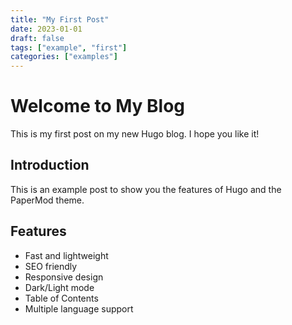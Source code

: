 ```yaml
---
title: "My First Post"
date: 2023-01-01
draft: false
tags: ["example", "first"]
categories: ["examples"]
---
```


# Welcome to My Blog

This is my first post on my new Hugo blog. I hope you like it!

## Introduction

This is an example post to show you the features of Hugo and the PaperMod theme.

## Features

- Fast and lightweight
- SEO friendly
- Responsive design
- Dark/Light mode
- Table of Contents
- Multiple language support

